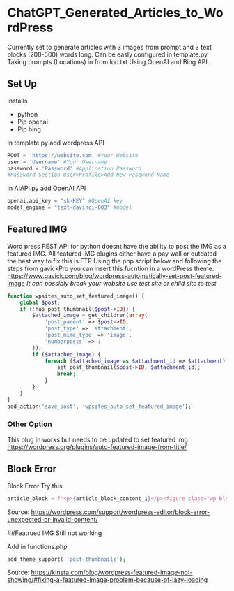 # ChatGPT_Generated_Articles_to_WordPress
Currently set to generate articles with 3 images from prompt and 3 text blocks (200-500) words long.
Can be easly configured in template.py  
Taking prompts (Locations) in from loc.txt
Using OpenAI and Bing API.

## Set Up 
Installs
- python 
- Pip openai
- Pip bing

In template.py add wordpress API
```python
ROOT = 'https://website.com' #Your Website
user = 'Username' #Your Username
password = 'Password' #Application Password
#Password Section User>Profile>Add New Password Name
```

In AIAPI.py add OpenAI API
```python
openai.api_key = "sk-KEY" #OpenAI key
model_engine = "text-davinci-003" #model
```

## Featured IMG
Word press REST API for python doesnt have the ability to post the IMG as a featured IMG.
All featured IMG plugins either have a pay wall or outdated the best way to fix this is FTP
Using the php script below and following the steps from gavickPro you can insert this fucntion in a wordPress theme.
https://www.gavick.com/blog/wordpress-automatically-set-post-featured-image
*It can possibly break your website use test site or child site to test*

```php
function wpsites_auto_set_featured_image() {
    global $post;
    if (!has_post_thumbnail($post->ID)) {
        $attached_image = get_children(array(
            'post_parent' => $post->ID,
            'post_type' => 'attachment',
            'post_mime_type' => 'image',
            'numberposts' => 1
        ));
        if ($attached_image) {
            foreach ($attached_image as $attachment_id => $attachment) {
                set_post_thumbnail($post->ID, $attachment_id);
                break;
            }
        }
    }
}
add_action('save_post', 'wpsites_auto_set_featured_image');
```

### Other Option 
This plug in works but needs to be updated to set featured img
https://wordpress.org/plugins/auto-featured-image-from-title/

## Block Error
Block Error Try this
```python
article_block = f'<p>{article_block_content_1}</p><figure class="wp-block-image"><img src="{img1}" alt=""/></figure><p>{addtion_block_prompt_2}</p><figure class="wp-block-image"><img src="{img2}" alt=""/></figure><p>{addtion_block_prompt_3}</p><figure class="wp-block-image"><img src="{img3}" alt=""/></figure><p>{addtion_block_prompt_4}</p>'
```
Source: https://wordpress.com/support/wordpress-editor/block-error-unexpected-or-invalid-content/

##Featrued IMG Still not working 

Add in functions.php
```php
add_theme_support( 'post-thumbnails');
```
Source: https://kinsta.com/blog/wordpress-featured-image-not-showing/#fixing-a-featured-image-problem-because-of-lazy-loading
